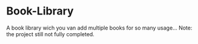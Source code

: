 # Book-Library
A book library wich you van add multiple books for so many usage...
Note: the project still not fully completed.
